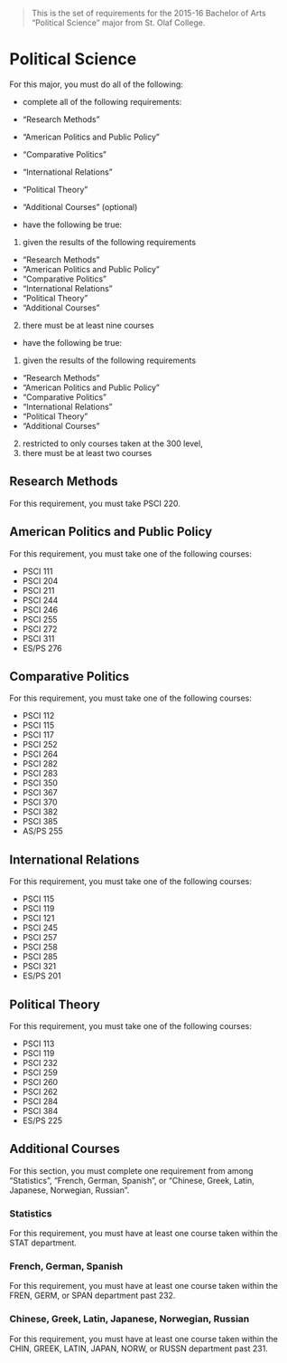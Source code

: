 > This is the set of requirements for the 2015-16 Bachelor of Arts “Political
> Science” major from St. Olaf College.

# Political Science
For this major, you must do all of the following:

- complete all of the following requirements:

- “Research Methods”
- “American Politics and Public Policy”
- “Comparative Politics”
- “International Relations”
- “Political Theory”
- “Additional Courses” (optional)
- have the following be true:

1. given the results of the following requirements
  - “Research Methods”
  - “American Politics and Public Policy”
  - “Comparative Politics”
  - “International Relations”
  - “Political Theory”
  - “Additional Courses”
2. there must be at least nine courses

- have the following be true:

1. given the results of the following requirements
  - “Research Methods”
  - “American Politics and Public Policy”
  - “Comparative Politics”
  - “International Relations”
  - “Political Theory”
  - “Additional Courses”
2. restricted to only courses taken at the 300 level,
3. there must be at least two courses

## Research Methods
For this requirement, you must take PSCI 220.


## American Politics and Public Policy
For this requirement, you must take one of the following courses:

- PSCI 111
- PSCI 204
- PSCI 211
- PSCI 244
- PSCI 246
- PSCI 255
- PSCI 272
- PSCI 311
- ES/PS 276


## Comparative Politics
For this requirement, you must take one of the following courses:

- PSCI 112
- PSCI 115
- PSCI 117
- PSCI 252
- PSCI 264
- PSCI 282
- PSCI 283
- PSCI 350
- PSCI 367
- PSCI 370
- PSCI 382
- PSCI 385
- AS/PS 255


## International Relations
For this requirement, you must take one of the following courses:

- PSCI 115
- PSCI 119
- PSCI 121
- PSCI 245
- PSCI 257
- PSCI 258
- PSCI 285
- PSCI 321
- ES/PS 201


## Political Theory
For this requirement, you must take one of the following courses:

- PSCI 113
- PSCI 119
- PSCI 232
- PSCI 259
- PSCI 260
- PSCI 262
- PSCI 284
- PSCI 384
- ES/PS 225


## Additional Courses
For this section, you must complete one requirement from among “Statistics”, “French, German, Spanish”, or “Chinese, Greek, Latin, Japanese, Norwegian, Russian”.

### Statistics
For this requirement, you must have at least one course taken within the STAT department.

### French, German, Spanish
For this requirement, you must have at least one course taken within the FREN, GERM, or SPAN department past 232.

### Chinese, Greek, Latin, Japanese, Norwegian, Russian
For this requirement, you must have at least one course taken within the CHIN, GREEK, LATIN, JAPAN, NORW, or RUSSN department past 231.


